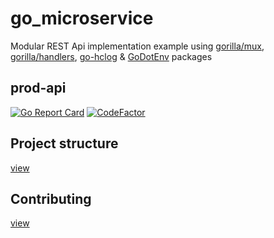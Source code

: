 # go_microservice

Modular REST Api implementation example using [gorilla/mux](https://www.gorillatoolkit.org/pkg/mux), [gorilla/handlers](https://github.com/gorilla/handlers), [go-hclog](http://godoc.org/github.com/hashicorp/go-hclog) & [GoDotEnv](https://github.com/joho/godotenv) packages

## prod-api

[![Go Report Card](https://goreportcard.com/badge/github.com/fun-to-projects/go_microservice)](https://goreportcard.com/report/github.com/fun-to-projects/go_microservice)
[![CodeFactor](https://www.codefactor.io/repository/github/fun-to-projects/go_microservice/badge)](https://www.codefactor.io/repository/github/fun-to-projects/go_microservice)

## Project structure

[view](ASSETS/STRUCTURE.md)

## Contributing

[view](ASSETS/CONTRIBUTING.md)
